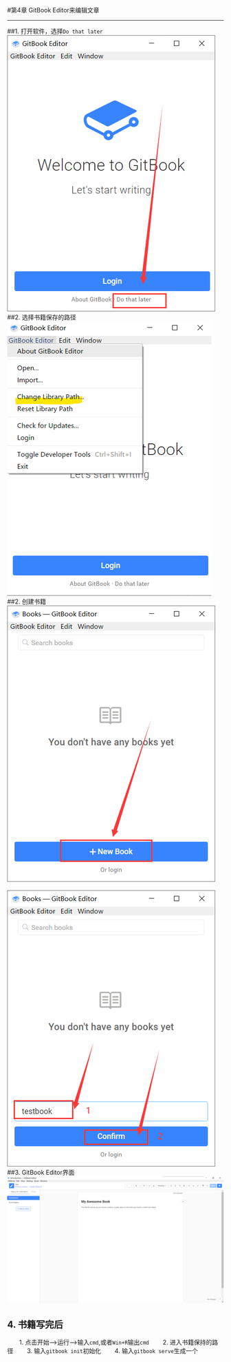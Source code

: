 #第4章 GitBook Editor来编辑文章
<hr>

##1. 打开软件，选择`Do that later`
&emsp;&emsp;![](/assets/4-1.png)
##2. 选择书籍保存的路径
&emsp;&emsp;![](/assets/4-5.png)
##2. 创建书籍
&emsp;&emsp;![](/assets/4-2.png)
&emsp;&emsp;![](/assets/4-3.png)
##3. GitBook Editor界面
![](/assets/4-4.png)

## 4. 书籍写完后
&emsp;&emsp;1. 点击开始—>运行—>输入`cmd`,或者`Win+R`输出`cmd`
&emsp;&emsp;2. 进入书籍保持的路径
&emsp;&emsp;3. 输入`gitbook init`初始化
&emsp;&emsp;4. 输入`gitbook serve`生成一个




&emsp;&emsp;
















